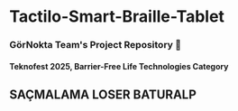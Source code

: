 # Tactilo-Smart-Braille-Tablet
### GörNokta Team's Project Repository 🚀 
#### Teknofest 2025, Barrier-Free Life Technologies Category <br>

## SAÇMALAMA LOSER BATURALP

